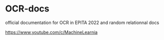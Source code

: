# OCR-docs
official documentation for OCR in EPITA 2022 and random relationnal docs

https://www.youtube.com/c/MachineLearnia
